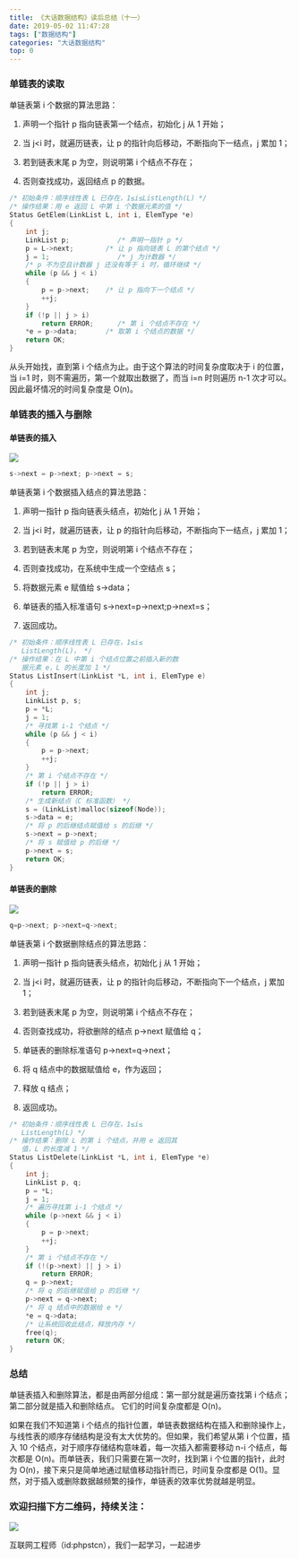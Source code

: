```yaml
---
title: 《大话数据结构》读后总结（十一）
date: 2019-05-02 11:47:28
tags: ["数据结构"]
categories: "大话数据结构"
top: 0
---
```


### 单链表的读取

单链表第 i 个数据的算法思路：

1. 声明一个指针 p 指向链表第一个结点，初始化 j 从 1 开始；

2. 当 j<i 时，就遍历链表，让 p 的指针向后移动，不断指向下一结点，j 累加 1；

3. 若到链表末尾 p 为空，则说明第 i 个结点不存在；

4. 否则查找成功，返回结点 p 的数据。

```c
/* 初始条件：顺序线性表 L 已存在，1≤i≤ListLength(L) */
/* 操作结果：用 e 返回 L 中第 i 个数据元素的值 */
Status GetElem(LinkList L, int i, ElemType *e)
{
    int j;
    LinkList p;            /* 声明一指针 p */
    p = L->next;        /* 让 p 指向链表 L 的第个结点 */
    j = 1;                 /* j 为计数器 */
    /* p 不为空且计数器 j 还没有等于 i 时，循环继续 */
    while (p && j < i)
    {
        p = p->next;    /* 让 p 指向下一个结点 */
        ++j;
    }
    if (!p || j > i)
        return ERROR;      /* 第 i 个结点不存在 */
    *e = p->data;       /* 取第 i 个结点的数据 */
    return OK;
}
```

从头开始找，直到第 i 个结点为止。由于这个算法的时间复杂度取决于 i 的位置，当 i=1 时，则不需遍历，第一个就取出数据了，而当 i=n 时则遍历 n-1 次才可以。因此最坏情况的时间复杂度是 O(n)。

### 单链表的插入与删除

#### 单链表的插入

![](http://ww1.sinaimg.cn/large/a616b9a4gy1g4y027yrq5j20lc0dpwep.jpg)

```c
s->next = p->next; p->next = s;
```

单链表第 i 个数据插入结点的算法思路：

1. 声明一指针 p 指向链表头结点，初始化 j 从 1 开始；

2. 当 j<i 时，就遍历链表，让 p 的指针向后移动，不断指向下一结点，j 累加 1；

3. 若到链表末尾 p 为空，则说明第 i 个结点不存在；

4. 否则查找成功，在系统中生成一个空结点 s；

5. 将数据元素 e 赋值给 s->data；

6. 单链表的插入标准语句 s->next=p->next;p->next=s；

7. 返回成功。

```c
/* 初始条件：顺序线性表 L 已存在，1≤i≤
   ListLength(L)， */
/* 操作结果：在 L 中第 i 个结点位置之前插入新的数
   据元素 e，L 的长度加 1 */
Status ListInsert(LinkList *L, int i, ElemType e)
{
    int j;
    LinkList p, s;
    p = *L;
    j = 1;
    /* 寻找第 i-1 个结点 */
    while (p && j < i)
    {
        p = p->next;
        ++j;
    }
    /* 第 i 个结点不存在 */
    if (!p || j > i)
        return ERROR;
    /* 生成新结点（C 标准函数） */
    s = (LinkList)malloc(sizeof(Node));
    s->data = e;
    /* 将 p 的后继结点赋值给 s 的后继 */
    s->next = p->next;
    /* 将 s 赋值给 p 的后继 */
    p->next = s;
    return OK;
}
```

#### 单链表的删除

![](http://ww1.sinaimg.cn/large/a616b9a4gy1g4y0jza8zaj20w00bfjrj.jpg)

```c
q=p->next; p->next=q->next;
```

单链表第 i 个数据删除结点的算法思路：

1. 声明一指针 p 指向链表头结点，初始化 j 从 1 开始；

2. 当 j<i 时，就遍历链表，让 p 的指针向后移动，不断指向下一个结点，j 累加 1；

3. 若到链表末尾 p 为空，则说明第 i 个结点不存在；

4. 否则查找成功，将欲删除的结点 p->next 赋值给 q；

5. 单链表的删除标准语句 p->next=q->next；

6. 将 q 结点中的数据赋值给 e，作为返回；

7. 释放 q 结点；

8. 返回成功。

```c
/* 初始条件：顺序线性表 L 已存在，1≤i≤
   ListLength(L) */
/* 操作结果：删除 L 的第 i 个结点，并用 e 返回其
   值，L 的长度减 1 */
Status ListDelete(LinkList *L, int i, ElemType *e)
{
    int j;
    LinkList p, q;
    p = *L;
    j = 1;
    /* 遍历寻找第 i-1 个结点 */
    while (p->next && j < i)
    {
        p = p->next;
        ++j;
    }
    /* 第 i 个结点不存在 */
    if (!(p->next) || j > i)
        return ERROR;
    q = p->next;
    /* 将 q 的后继赋值给 p 的后继 */
    p->next = q->next;
    /* 将 q 结点中的数据给 e */
    *e = q->data;
    /* 让系统回收此结点，释放内存 */
    free(q);
    return OK;
}
```

### 总结

单链表插入和删除算法，都是由两部分组成：第一部分就是遍历查找第 i 个结点；第二部分就是插入和删除结点。
它们的时间复杂度都是 O(n)。

如果在我们不知道第 i 个结点的指针位置，单链表数据结构在插入和删除操作上，与线性表的顺序存储结构是没有太大优势的。但如果，我们希望从第 i 个位置，插入 10 个结点，对于顺序存储结构意味着，每一次插入都需要移动 n-i 个结点，每次都是 O(n)。而单链表，我们只需要在第一次时，找到第 i 个位置的指针，此时为 O(n)，接下来只是简单地通过赋值移动指针而已，时间复杂度都是 O(1)。显然，对于插入或删除数据越频繁的操作，单链表的效率优势就越是明显。

### 欢迎扫描下方二维码，持续关注：

![](https://ww1.sinaimg.cn/large/a616b9a4gy1g4xzv954a4j20760763yo.jpg)

互联网工程师（id:phpstcn），我们一起学习，一起进步
